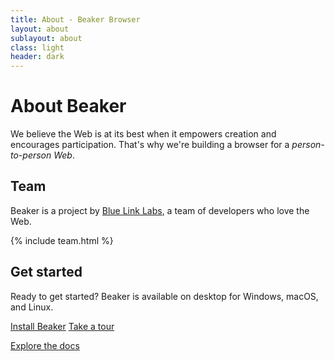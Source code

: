 ```yaml
---
title: About - Beaker Browser
layout: about
sublayout: about
class: light
header: dark
---
```


<div class="container super-narrow">
  <h1>About Beaker</h1>

  <p class="accent">
    We believe the Web is at its best when it empowers creation and encourages
    participation. That's why we're building a browser for a <em>person-to-person Web</em>.
  </p>

  <h2>Team</h2>

  <p>
    Beaker is a project by <a href="https://bluelinklabs.com">Blue Link Labs</a>, a team of developers who love the Web.
  </p>

  <p>
    {% include team.html %}
  </p>

  <h2>
    Get started
  </h2>

  <p>
    Ready to get started? Beaker is available on desktop for Windows, macOS, and Linux.
  </p>

  <p>
    <a class="btn action" href="/install">Install Beaker</a>
    <a class="btn blue" href="/docs/tour">Take a tour</a>
  </p>

  <p>
    <a href="/docs">Explore the docs</a>
  </p>
</div>
